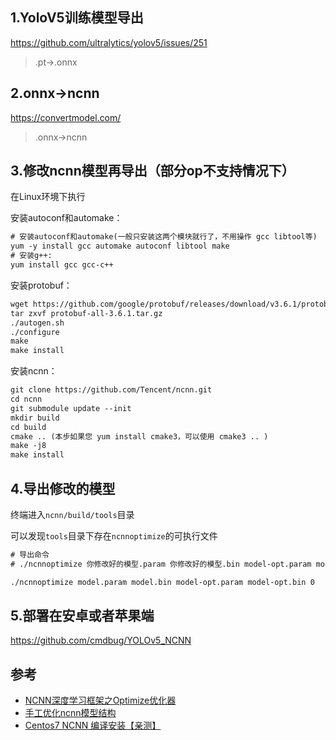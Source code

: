 ## 1.YoloV5训练模型导出

https://github.com/ultralytics/yolov5/issues/251

> .pt->.onnx

## 2.onnx->ncnn

https://convertmodel.com/

> .onnx->ncnn

## 3.修改ncnn模型再导出（部分op不支持情况下）

在Linux环境下执行

安装autoconf和automake：
```html
# 安装autoconf和automake(一般只安装这两个模块就行了，不用操作 gcc libtool等)
yum -y install gcc automake autoconf libtool make
# 安装g++:
yum install gcc gcc-c++
```

安装protobuf：
```html
wget https://github.com/google/protobuf/releases/download/v3.6.1/protobuf-all-3.6.1.tar.gz
tar zxvf protobuf-all-3.6.1.tar.gz
./autogen.sh
./configure
make
make install
```

安装ncnn：
```html
git clone https://github.com/Tencent/ncnn.git
cd ncnn
git submodule update --init
mkdir build
cd build
cmake .. (本步如果您 yum install cmake3，可以使用 cmake3 .. )
make -j8
make install
```

## 4.导出修改的模型

终端进入`ncnn/build/tools`目录

可以发现`tools`目录下存在`ncnnoptimize`的可执行文件

```html
# 导出命令
# ./ncnnoptimize 你修改好的模型.param 你修改好的模型.bin model-opt.param model-opt.bin 0

./ncnnoptimize model.param model.bin model-opt.param model-opt.bin 0
```

## 5.部署在安卓或者苹果端

https://github.com/cmdbug/YOLOv5_NCNN

## 参考

- [NCNN深度学习框架之Optimize优化器](https://www.cnblogs.com/wanggangtao/p/11313705.html)
- [手工优化ncnn模型结构](https://zhuanlan.zhihu.com/p/93017149)
- [Centos7 NCNN 编译安装【亲测】](https://blog.csdn.net/qq_29750461/article/details/114803780)